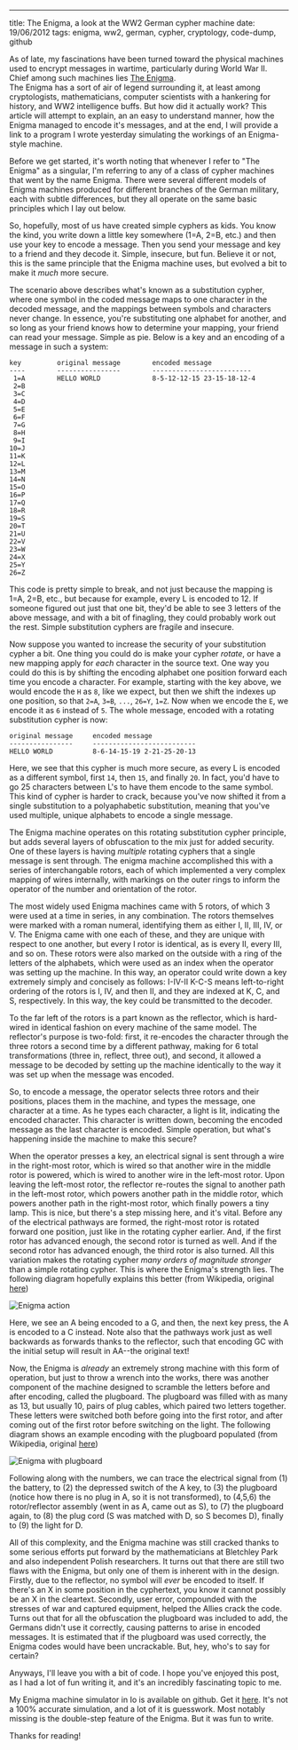 ---
title: The Enigma, a look at the WW2 German cypher machine
date: 19/06/2012
tags: enigma, ww2, german, cypher, cryptology, code-dump, github

As of late, my fascinations have been turned toward the physical machines used
to encrypt messages in wartime, particularly during World War II.  Chief among
such machines lies [The Enigma](http://en.wikipedia.org/wiki/Enigma_machine).  
The Enigma has a sort of air of legend surrounding it, at least among cryptologists,
mathematicians, computer scientists with a hankering for history, and WW2 intelligence
buffs.  But how did it actually work?  This article will attempt to explain, an
an easy to understand manner, how the Enigma managed to encode it's messages, and
at the end, I will provide a link to a program I wrote yesterday simulating the 
workings of an Enigma-style machine.

Before we get started, it's worth noting that whenever I refer to "The Enigma" as
a singular, I'm referring to any of a class of cypher machines that went by the name
Enigma.  There were several different models of Enigma machines produced for different
branches of the German military, each with subtle differences, but they all operate
on the same basic principles which I lay out below.

So, hopefully, most of us have created simple cyphers as kids.  You know the kind,
you write down a little key somewhere (1=A, 2=B, etc.) and then use your key to encode
a message.  Then you send your message and key to a friend and they decode it.  Simple,
insecure, but fun.  Believe it or not, this is the same principle that the Enigma
machine uses, but evolved a bit to make it *much* more secure.

The scenario above describes what's known as a substitution cypher, where one symbol
in the coded message maps to one character in the decoded message, and the mappings
between symbols and characters never change.  In essence, you're substituting one
alphabet for another, and so long as your friend knows how to determine your mapping,
your friend can read your message.  Simple as pie.  Below is a key and an encoding of
a message in such a system:

    key         original message        encoded message
    ----        ----------------        -------------------------
     1=A        HELLO WORLD             8-5-12-12-15 23-15-18-12-4
     2=B
     3=C
     4=D
     5=E
     6=F
     7=G
     8=H
     9=I
    10=J
    11=K
    12=L
    13=M
    14=N
    15=O
    16=P
    17=Q
    18=R
    19=S
    20=T
    21=U
    22=V
    23=W
    24=X
    25=Y
    26=Z

This code is pretty simple to break, and not just because the mapping is 1=A, 2=B,
etc., but because for example, every L is encoded to 12.  If someone figured out 
just that one bit, they'd be able to see 3 letters of the above message, and with
a bit of finagling, they could probably work out the rest.  Simple substitution 
cyphers are fragile and insecure.

Now suppose you wanted to increase the security of your substitution cypher a bit.
One thing you could do is make your cypher *rotate*, or have a new mapping apply
for *each* character in the source text.  One way you could do this is by shifting
the encoding alphabet one position forward each time you encode a character.  For 
example, starting with the key above, we would encode the `H` as `8`, like we expect,
but then we shift the indexes up one position, so that `2=A`, `3=B`, `...`, `26=Y`, `1=Z`.
Now when we encode the `E`, we encode it as `6` instead of `5`.  The whole message,
encoded with a rotating substitution cypher is now:

    original message     encoded message
    ----------------     --------------------------
    HELLO WORLD          8-6-14-15-19 2-21-25-20-13
    
Here, we see that this cypher is much more secure, as every L is encoded as a
different symbol, first `14`, then `15`, and finally `20`.  In fact, you'd have
to go 25 characters between L's to have them encode to the same symbol.  This kind
of cypher is harder to crack, because you've now shifted it from a single substitution
to a polyaphabetic substitution, meaning that you've used multiple, unique alphabets
to encode a single message.

The Enigma machine operates on this rotating substitution cypher principle, but adds
several layers of obfuscation to the mix just for added security.  One of these layers
is having *multiple* rotating cyphers that a single message is sent through.  The enigma
machine accomplished this with a series of interchangable rotors, each of which implemented
a very complex mapping of wires internally, with markings on the outer rings to inform
the operator of the number and orientation of the rotor.

The most widely used Enigma machines came with 5 rotors, of which 3 were used at a time in series, 
in any combination.  The rotors themselves were marked with a roman numeral, identifying 
them as either I, II, III, IV, or V.  The Enigma came with one each of these, and they 
are unique with respect to one another, but every I rotor is identical, as is every II, 
every III, and so on.  These rotors were also marked on the outside with a ring of the
letters of the alphabets, which were used as an index when the operator was setting up
the machine.  In this way, an operator could write down a key extremely simply and concisely
as follows: I-IV-II K-C-S means left-to-right ordering of the rotors is I, IV, and then
II, and they are indexed at K, C, and S, respectively.  In this way, the key could be
transmitted to the decoder.

To the far left of the rotors is a part known as the reflector, which is hard-wired
in identical fashion on every machine of the same model.  The reflector's purpose is
two-fold: first, it re-encodes the character through the three rotors a second time
by a different pathway, making for 6 total transformations (three in, reflect, three out),
and second, it allowed a message to be decoded by setting up the machine identically
to the way it was set up when the message was encoded.

So, to encode a message, the operator selects three rotors and their positions,
places them in the machine, and types the message, one character at a time.  As he
types each character, a light is lit, indicating the encoded character.  This character
is written down, becoming the encoded message as the last character is encoded.  Simple
operation, but what's happening inside the machine to make this secure?

When the operator presses a key, an electrical signal is sent through a wire in the 
right-most rotor, which is wired so that another wire in the middle rotor is powered,
which is wired to another wire in the left-most rotor.  Upon leaving the left-most rotor,
the reflector re-routes the signal to another path in the left-most rotor, which
powers another path in the middle rotor, which powers another path in the right-most
rotor, which finally powers a tiny lamp.  This is nice, but there's a step missing
here, and it's vital.  Before any of the electrical pathways are formed, the right-most
rotor is rotated forward one position, just like in the rotating cypher earlier.  And,
if the first rotor has advanced enough, the second rotor is turned as well.  And
if the second rotor has advanced enough, the third rotor is also turned.  All this
variation makes the rotating cypher *many orders of magnitude stronger* than a
simple rotating cypher.  This is where the Enigma's strength lies. The following 
diagram hopefully explains this
better (from Wikipedia, original [here](http://en.wikipedia.org/wiki/File:Enigma-action.svg))

![Enigma action](http://upload.wikimedia.org/wikipedia/commons/6/6c/Enigma-action.svg)

Here, we see an A being encoded to a G, and then, the next key press, the A is encoded
to a C instead.  Note also that the pathways work just as well backwards as forwards thanks
to the reflector, such that encoding GC with the initial setup will result in AA--the original
text!

Now, the Enigma is *already* an extremely strong machine with this form of operation,
but just to throw a wrench into the works, there was another component of the machine
designed to scramble the letters before and after encoding, called the plugboard.
The plugboard was filled with as many as 13, but usually 10, pairs of plug cables,
which paired two letters together.  These letters were switched both before going
into the first rotor, and after coming out of the first rotor before switching on
the light.  The following diagram shows an example encoding with the plugboard
populated (from Wikipedia, original [here](http://en.wikipedia.org/wiki/File:Enigma_wiring_kleur.svg))

![Enigma with plugboard](http://upload.wikimedia.org/wikipedia/commons/5/53/Enigma_wiring_kleur.svg)

Following along with the numbers, we can trace the electrical signal from (1) the 
battery, to (2) the depressed switch of the A key, to (3) the plugboard (notice how
there is no plug in A, so it is not transformed), to (4,5,6) the rotor/reflector
assembly (went in as A, came out as S), to (7) the plugboard again, to (8) the plug
cord (S was matched with D, so S becomes D), finally to (9) the light for D.

All of this complexity, and the Enigma machine was still cracked thanks to some serious
efforts put forward by the mathematicians at Bletchley Park and also independent
Polish researchers.  It turns out that there are still two flaws with the Enigma,
but only one of them is inherent with in the design.  Firstly, due to the reflector,
no symbol will *ever* be encoded to itself.  If there's an X in some position in the
cyphertext, you know it cannot possibly be an X in the cleartext.  Secondly, user
error, compounded with the stresses of war and captured equipment, helped the Allies
crack the code.  Turns out that for all the obfuscation the plugboard was included
to add, the Germans didn't use it correctly, causing patterns to arise in encoded
messages.  It is estimated that if the plugboard was used correctly, the Enigma
codes would have been uncrackable.  But, hey, who's to say for certain?

Anyways, I'll leave you with a bit of code.  I hope you've enjoyed this post,
as I had a lot of fun writing it, and it's an incredibly fascinating topic to me.

My Enigma machine simulator in Io is available on github.  Get it [here](https://github.com/gatesphere/io-codejams/blob/master/2012/06/20120618_enigma/enigma.io).
It's not a 100% accurate simulation, and a lot of it is guesswork.  Most notably
missing is the double-step feature of the Enigma.  But it was fun to write.

Thanks for reading!
